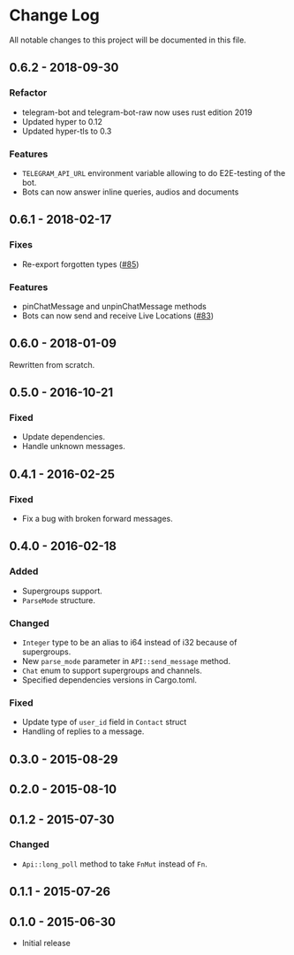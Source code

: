 # Change Log
All notable changes to this project will be documented in this file.

## 0.6.2 - 2018-09-30

### Refactor
- telegram-bot and telegram-bot-raw now uses rust edition 2019
- Updated hyper to 0.12
- Updated hyper-tls to 0.3

### Features
- `TELEGRAM_API_URL` environment variable allowing to do E2E-testing of the bot.
- Bots can now answer inline queries, audios and documents

## 0.6.1 - 2018-02-17

### Fixes
- Re-export forgotten types ([#85](https://github.com/telegram-rs/telegram-bot/issues/85))

### Features
- pinChatMessage and unpinChatMessage methods
- Bots can now send and receive Live Locations ([#83](https://github.com/telegram-rs/telegram-bot/issues/83))

## 0.6.0 - 2018-01-09

Rewritten from scratch.

## 0.5.0 - 2016-10-21

### Fixed
- Update dependencies.
- Handle unknown messages.

## 0.4.1 - 2016-02-25

### Fixed
- Fix a bug with broken forward messages.

## 0.4.0 - 2016-02-18

### Added
- Supergroups support.
- `ParseMode` structure.

### Changed
- `Integer` type to be an alias to i64 instead of i32 because of supergroups.
- New `parse_mode` parameter in `API::send_message` method.
- `Chat` enum to support supergroups and channels.
- Specified dependencies versions in Cargo.toml.

### Fixed
- Update type of `user_id` field in `Contact` struct
- Handling of replies to a message.

## 0.3.0 - 2015-08-29

## 0.2.0 - 2015-08-10

## 0.1.2 - 2015-07-30

### Changed
- `Api::long_poll` method to take `FnMut` instead of `Fn`.

## 0.1.1 - 2015-07-26

## 0.1.0 - 2015-06-30

- Initial release
